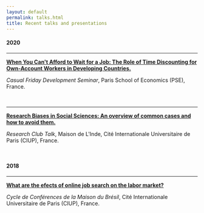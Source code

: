 ```yaml
---
layout: default
permalink: talks.html
title: Recent talks and presentations
---
```


#### 2020

<hr>

<b>[When You Can't Afford to Wait for a Job: The Role of Time Discounting for Own-Account Workers in Developing Countries.](../docs/2020-07-17-presentation-oaw.pdf)</b>

*Casual Friday Development Seminar*, Paris School of Economics (PSE), France.

<br>
<hr>

<b>[Research Biases in Social Sciences: An overview of common cases and how to avoid them.](../docs/2020-03-06-presentation-research-biases.pdf)</b>

*Research Club Talk*, Maison de L'Inde, Cité Internationale Universitaire de Paris (CIUP), France.

<br>

#### 2018

<hr>

<b>[What are the efects of online job search on the labor market?](../docs/2018-07-18-presentation-online-job-search.pdf)</b>

*Cycle de Conférences de la Maison du Brésil*, Cité Internationale Universitaire de Paris (CIUP), France.
